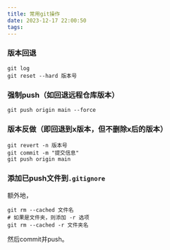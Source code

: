 ```yaml
---
title: 常用git操作
date: 2023-12-17 22:00:50
tags:
---
```


### 版本回退

```
git log
git reset --hard 版本号
```



### 强制push（如回退远程仓库版本）

```
git push origin main --force
```



### 版本反做（即回退到x版本，但不删除x后的版本）

```
git revert -n 版本号
git commit -m "提交信息"
git push origin main
```



### 添加已push文件到`.gitignore`

额外地，

```
git rm --cached 文件名
# 如果是文件夹，则添加 -r 选项
git rm --cached -r 文件夹名
```

然后commit并push。
